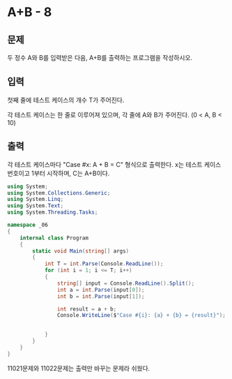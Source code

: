 # A+B - 8
## 문제
두 정수 A와 B를 입력받은 다음, A+B를 출력하는 프로그램을 작성하시오.

## 입력
첫째 줄에 테스트 케이스의 개수 T가 주어진다.

각 테스트 케이스는 한 줄로 이루어져 있으며, 각 줄에 A와 B가 주어진다. (0 < A, B < 10)

## 출력
각 테스트 케이스마다 "Case #x: A + B = C" 형식으로 출력한다. x는 테스트 케이스 번호이고 1부터 시작하며, C는 A+B이다.

```c#
using System;
using System.Collections.Generic;
using System.Linq;
using System.Text;
using System.Threading.Tasks;

namespace _06
{
    internal class Program
    {
        static void Main(string[] args)
        {
            int T = int.Parse(Console.ReadLine()); 
            for (int i = 1; i <= T; i++) 
            {
                string[] input = Console.ReadLine().Split(); 
                int a = int.Parse(input[0]);
                int b = int.Parse(input[1]);

                int result = a + b;
                Console.WriteLine($"Case #{i}: {a} + {b} = {result}");

                
            }
        }
    }
}

```
11021문제와 11022문제는 출력만 바꾸는 문제라 쉬웠다.